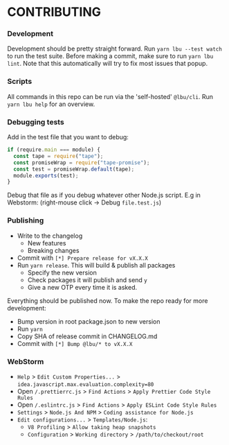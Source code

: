 # CONTRIBUTING

### Development

Development should be pretty straight forward. Run `yarn lbu --test watch` to
run the test suite. Before making a commit, make sure to run `yarn lbu lint`.
Note that this automatically will try to fix most issues that popup.

### Scripts

All commands in this repo can be run via the 'self-hosted' `@lbu/cli`. Run
`yarn lbu help` for an overview.

### Debugging tests

Add in the test file that you want to debug:

```javascript
if (require.main === module) {
  const tape = require("tape");
  const promiseWrap = require("tape-promise");
  const test = promiseWrap.default(tape);
  module.exports(test);
}
```

Debug that file as if you debug whatever other Node.js script. E.g in Webstorm:
(right-mouse click -> Debug `file.test.js`)

### Publishing

- Write to the changelog
  - New features
  - Breaking changes
- Commit with `[*] Prepare release for vX.X.X`
- Run `yarn release`. This will build & publish all packages
  - Specify the new version
  - Check packages it will publish and send `y`
  - Give a new OTP every time it is asked.

Everything should be published now. To make the repo ready for more development:

- Bump version in root package.json to new version
- Run `yarn`
- Copy SHA of release commit in CHANGELOG.md
- Commit with `[*] Bump @lbu/* to vX.X.X`

### WebStorm

- `Help` > `Edit Custom Properties...` >
  `idea.javascript.max.evaluation.complexity=80`
- Open `/.prettierrc.js` > `Find Actions` > `Apply Prettier Code Style Rules`
- Open `/.eslintrc.js` > `Find Actions` > `Apply ESLint Code Style Rules`
- `Settings` > `Node.js And NPM` > `Coding assistance for Node.js`
- `Edit configurations...` > `Templates/Node.js`:
  - `V8 Profiling` > `Allow taking heap snapshots`
  - `Configuration` > `Working directory` > `/path/to/checkout/root`
